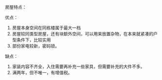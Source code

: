 房屋特点：

优点：

1. 房屋本身空间在同栋楼属于最大一档
2. 房屋较同类型房屋，还有块额外空间，可以用来放置杂物，在本来就紧凑的户型条件下，比较实用
3. 部份家电较新，密码锁。

缺点：

1. 家装内容不齐全，入住需要再补充一些家具，但需要补充的大件不多。
2. 满两年，但不唯一，有增值税。